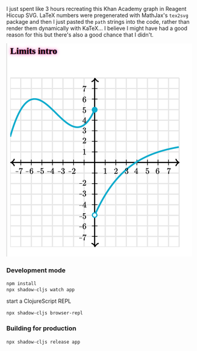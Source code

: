 I just spent like 3 hours recreating this Khan Academy graph in Reagent Hiccup SVG. LaTeX numbers were pregenerated with MathJax's `tex2svg` package and then I just pasted the `path` strings into the code, rather than render them dynamically with KaTeX... I believe I might have had a good reason for this but there's also a good chance that I didn't.

![Screenshot](calc2.png)

### Development mode
```
npm install
npx shadow-cljs watch app
```
start a ClojureScript REPL
```
npx shadow-cljs browser-repl
```
### Building for production

```
npx shadow-cljs release app
```

